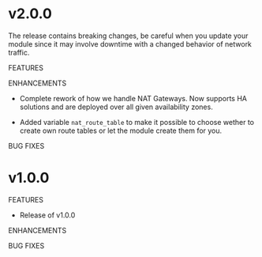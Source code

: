 # v2.0.0
The release contains breaking changes, be careful when you update your module
since it may involve downtime with a changed behavior of network traffic.  

FEATURES

ENHANCEMENTS
* Complete rework of how we handle NAT Gateways. 
  Now supports HA solutions and are deployed over all given availability zones.
    
* Added variable `nat_route_table` to make it possible to choose wether to
  create own route tables or let the module create them for you.

BUG FIXES


# v1.0.0
FEATURES
* Release of v1.0.0

ENHANCEMENTS

BUG FIXES
